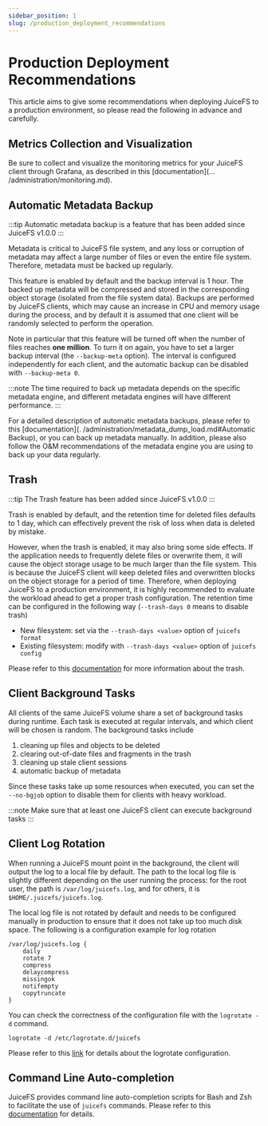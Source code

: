 ```yaml
---
sidebar_position: 1
slug: /production_deployment_recommendations
---
```


# Production Deployment Recommendations

This article aims to give some recommendations when deploying JuiceFS to a production environment, so please read the following in advance and carefully.

## Metrics Collection and Visualization

Be sure to collect and visualize the monitoring metrics for your JuiceFS client through Grafana, as described in this [documentation](... /administration/monitoring.md).

## Automatic Metadata Backup

:::tip
Automatic metadata backup is a feature that has been added since JuiceFS v1.0.0
:::

Metadata is critical to JuiceFS file system, and any loss or corruption of metadata may affect a large number of files or even the entire file system. Therefore, metadata must be backed up regularly.

This feature is enabled by default and the backup interval is 1 hour. The backed up metadata will be compressed and stored in the corresponding object storage (isolated from the file system data). Backups are performed by JuiceFS clients, which may cause an increase in CPU and memory usage during the process, and by default it is assumed that one client will be randomly selected to perform the operation.

Note in particular that this feature will be turned off when the number of files reaches **one million**. To turn it on again, you have to set a larger backup interval (the `--backup-meta` option). The interval is configured independently for each client, and the automatic backup can be disabled with `--backup-meta 0`.

:::note
The time required to back up metadata depends on the specific metadata engine, and different metadata engines will have different performance.
:::

For a detailed description of automatic metadata backups, please refer to this [documentation](. /administration/metadata_dump_load.md#Automatic Backup), or you can back up metadata manually. In addition, please also follow the O&M recommendations of the metadata engine you are using to back up your data regularly.

## Trash

:::tip
The Trash feature has been added since JuiceFS v1.0.0
:::

Trash is enabled by default, and the retention time for deleted files defaults to 1 day, which can effectively prevent the risk of loss when data is deleted by mistake.

However, when the trash is enabled, it may also bring some side effects. If the application needs to frequently delete files or overwrite them, it will cause the object storage usage to be much larger than the file system. This is because the JuiceFS client will keep deleted files and overwritten blocks on the object storage for a period of time. Therefore, when deploying JuiceFS to a production environment, it is highly recommended to evaluate the workload ahead to get a proper trash configuration. The retention time can be configured in the following way (`--trash-days 0` means to disable trash)

- New filesystem: set via the `--trash-days <value>` option of `juicefs format`
- Existing filesystem: modify with `--trash-days <value>` option of `juicefs config`

Please refer to this [documentation](../security/trash.md) for more information about the trash.

## Client Background Tasks

All clients of the same JuiceFS volume share a set of background tasks during runtime. Each task is executed at regular intervals, and which client will be chosen is random. The background tasks include

1. cleaning up files and objects to be deleted
2. clearing out-of-date files and fragments in the trash
3. cleaning up stale client sessions
4. automatic backup of metadata

Since these tasks take up some resources when executed, you can set the `--no-bgjob` option to disable them for clients with heavy workload.

:::note
Make sure that at least one JuiceFS client can execute background tasks
:::

## Client Log Rotation

When running a JuiceFS mount point in the background, the client will output the log to a local file by default. The path to the local log file is slightly different depending on the user running the process: for the root user, the path is `/var/log/juicefs.log`, and for others, it is `$HOME/.juicefs/juicefs.log`.

The local log file is not rotated by default and needs to be configured manually in production to ensure that it does not take up too much disk space. The following is a configuration example for log rotation

```text title="/etc/logrotate.d/juicefs"
/var/log/juicefs.log {
    daily
    rotate 7
    compress
    delaycompress
    missingok
    notifempty
    copytruncate
}
```

You can check the correctness of the configuration file with the `logrotate -d` command.

```shell
logrotate -d /etc/logrotate.d/juicefs
```

Please refer to this [link](https://linux.die.net/man/8/logrotate) for details about the logrotate configuration.

## Command Line Auto-completion

JuiceFS provides command line auto-completion scripts for Bash and Zsh to facilitate the use of `juicefs` commands. Please refer to this [documentation](../reference/command_reference.md#Auto-completion) for details.
